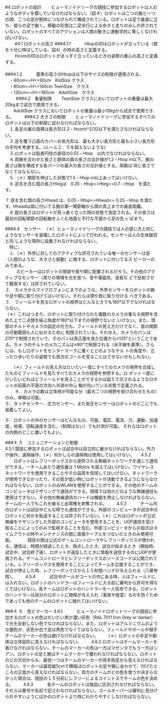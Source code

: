 #4 ロボットの設計
　　ヒューマノイドリーグの競技に参加するロボットは人のようなボディを模していなければならない。（図４）ロボットは二つの腕と一つの頭、二つの足が胴体につなげられて構成されている。ロボットは足で垂直に立ち、彼らの足で動く。移動の形態は二足歩行による歩きと走りのみしか許されていない。ロボットのすべてのアクションは人間の動きに運動学的に等しくなければいけない。  
　　
#4.1 ロボットの高さ
###4.1.1 
　　　Htopの印はロボットが立っている（膝を十分に伸ばしている、図4）の時の高さと定義する。    
　　  Hcomの印はロボットがまっすぐ立っているときの姿勢の重心の高さと定義する。  
　　  
###4.1.2
　　　基準の高さのHtopは以下のサイズの制限が適用される。  
 　・40cm<=H<=90cm　KidSize クラス  
 　・80cm<=H<=140cm  TeenSize　クラス  
 　・130cm<=H<=180cm　AdultSize　クラス  
　 　
###4.2　重量制限
　　TeenSize クラスにおいてロボットの重量は最大20kgまで試合で使用できる。  
　　AdultSize クラスにおいてロボットの重量は最小10kgから試合で使用できる。
　　
###4.2 大きさの制限
　　ヒューマノイドリーグに参加するすべてのロボットは以下の制限に従わなければならない。  
　１.各足の裏の面積は長方形(2.2・Hcom)^2/32以下を満たさなければならない。  
　２.足を覆う凸面のカバーの長方形は、最も大きい長方形と最も小さい長方形の平均を考慮する。(ルール２．５を超えないような)  
　３.ロボットは鉛直円柱の直径の0.55・Htop　以内でなければならない。  
　４.両腕を合わせた長さと胴体の肩の長さの合計値が1.2・Htop   m以下。腕の長さは腕を構成する各パーツの最大の長さの合計値とする。両腕は      同じ長さでなくてはならない。    
　５.（＊）関節を伸ばした状態で1.5・Htop m以上あってはいけない。  
　６.足先を含む脛の長さHlegは　0.35・Htop<=Hleg<=0.7・Htop　を満たす。  

  ７.首を含む頭の高さHhead は、0.05・Htop<=Hhead<= 0.25・Htop を満たす。Hheadは肩に付いてる腕の第一関節軸から頭の真上までの垂直距離。  
　８.脛の長さはロボットが真っ直ぐ立った時の状態で測定される。その長さは最初の回転関節の回転軸をふくむ地面と平行な平面から足の先っ      ぽまで。  

###4.4　センサー
　（＊）ヒューマノイドリーグの競技では人の感じ方と同じようなセンサーを装備したロボットによって行われる。センサーは人の生体器官と同        じような場所に設置されなければならない。  
　特に、  
　１.（＊）外界に対してのアクティブな許可されている唯一のセンサーは音（人間のような、大きさと振動）に関する、ロボットに付いてるス       ピーカーのみである。  
　 　 スピーカーはロボットの頭部や首や胴に配置されるだろう。その他のアクティブなセンサー（周りの環境を光を放つ、音や電磁気、波長な      どで反射させて観測する）は許されていない。  
 ２.　カメラからマイクロフォンにまでのような、外界センサーをロボットの腕や足や胴に取り付けてはいけない。それらは頭や首に取り付ける     べきである。  
 ３.　フィールドを見るロボットの視界はどんなときでも180°以下でなければならない。  
     （＊）これはつまり、ロボットに取り付けられた複数のカメラの重なる視野を含めた上で二点間を結ぶ角度が180°以下までの視野でないと            いけない。また、頭部のチルトやカメラの固定の仕方も、フィールドの見え方だけでなく、首の関節の可動範囲も人に似せるために            制限されている。それゆえ、カメラのパンは270°で制限されていて、そのパンは真正面を見た位置から±135°ということである。カメ           ラのチルトのメカニズムは±90°で制限される（水平線を基準）。さらには、もしロボットをセンターマークに置くとどのようなチル           トの角度や、立ったり歩いたりの姿勢でも両方のゴールを見ることはできないかもしれない。  
       
　　（＊）フィールドの見え方はだいたい一度にすべてのカメラの視界を合成したものとフィールドを見たすべてのカメラの視野を参照する。ロ          ボット一度にだいたいどれほどフィールドを見ることができるかは図５で示されるようなロボットの前面の平面の方向へ半球の中心           軸が向いている状態で定義される。  
　　
 ４．カメラの数は立体視が可能な分（最大二つの視野を掛け合わせたもの）のみ。単眼は可能。    
 ５．タッチセンサー、圧力センサー、また気圧センサーはロボットのどこにでも装着してよい。    

 ６．ロボットの中のセンサーはどんなもの、可能、電圧、電流、力、運動、加速度、地場、回転速度を含む、（制限はない）でも計測が可能。      それらはロボットの内側のどこに置いてもよい。    

###４.５　コミュニケーションと制御  
 4.5.1
競技に参加するロボットは試合中は自立的に動かなければならない。外力や操作、遠隔操作、（＊）何かしらの遠隔物は使用してはいけない。
　  4.5.2
  　　ロボットはレフリーボックスから提供される無線ネットワークを通じて通信ができる。一チームあたり通信量は 1 Mbit/s を超えてはいけない。ワイヤレスネットワークを使用できることやその品質を信用してはいけない。ネットワークが使用できなかったり、その質が低い時にロボットが活動できるようにならなければならない。ロボットのみWLANを使用することができる。その他のチームのコンピュータはテザリングで通信ができる。現場では他のどのような無線通信も使用はできない。その他の無線通信のハードは機能を停止しなければならない。チームの一人でもこれを破ると出場権を剥奪される。
　　4.5.3
　　　チーム内のロボットは試合中どんな時でも通信ができる。外部のコンピュータが試合中のロボットに何かを転送することは許されていない。（＊）これはロボットが公式無線をテザリングした外部のコンピュータを使用することを、UDP通信を受け取ることによってのみで監視することを含む。外部コンピュータからの指示はタイムアウトの時やメンテナンスの間に直接ケーブルをつないだときのみ使用可能。
　　　競技の間は公式のゲームコントローラやレフリーボックスが使われる。通信は、時間が経過したとき、得点したとき、試合が始まるとき（開始時、試合中、試合終了後）、ロボットが違反したときに情報を送信するのにUDPが使用される。ゲームコントローラとレフリーボックスのソースコードは公開されている。レフリーボックスを使用することによってチームを応援することができ、試合が停止した時、レフリーボックスから１５秒間ハンデが与えられる（八章参照）。
　　4.5.4
　　　試合中ボールがコートの中にある時、人はフィールドには入れない。ロボットのハンドラ―はフィールドに入る前に審判から許可を得なくてはいけない。各チームはロボットのハンドラ―を一人任命できる。ロボットのハンドラ―は自分のロボットに損傷が与えられ（事故や故意）るのを防ぐためであっても他のチームのロボットに触れてはいけない。


###４.６　色とマーカー
4.6.1
　　　ヒューマノイドロボットリーグの競技に参加するロボットの色はだいたい黒か濃い灰色（RAL 7011 Iron Grey or darker）で光を反射しない色でなければならない。また、ロボットはアルミニウムのような銀色か、灰色か白で足は黒色でなくてはならない。フィールドやボールや相手チームのマーカーの色は避けなければならない。
　　（＊）ロボットの手足や胴体は立体図形に見えなければならない。
　　4.6.2
      ロボットはチームマーカーを着けなければならない。チームのマーカーの色は一方はマゼンタでもう一方はシアン。ロボットの足と腕はチームマーカーで覆われなければならない。ロボットのどの方向からも、最低一つはチームのマーカーが両手両足から見えなければならない。マーカーは最低縦5cmで横幅はロボットの足や腕にあわせて、付けたところの正面から見えなければならない。両方のチームがどの色を使うか決まらなかった場合は、競技の１５分前にレフリーによるコイントスでチームの色を決める。
　　4.6.3
　　　各チームのロボットは独自に区別されなければならない。それらは番号や名前で記されなければならない。ゴールキーパーは審判に見分けられやすいようにほかのロボットより特にわかりやすくしなければならない。








